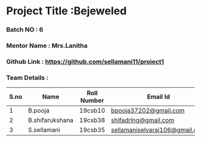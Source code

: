 # Project Title :Bejeweled 
### Batch NO : 6
### Mentor Name : Mrs.Lanitha
### Github Link : https://github.com/sellamani11/project1
### Team Details :
| S.no  | Name  | Roll Number  | Email Id  |
|-------|-------|--------------|-----------|
| 1  | B.pooja  |19csb10   | bpooja37202@gmail.com  |
|  2 |B.shifarukshana   | 19csb38  |shifadrlng@gmail.com   |
| 3  |S.sellamani   | 19csb35  |sellamaniselvaraj106@gmail.com   |